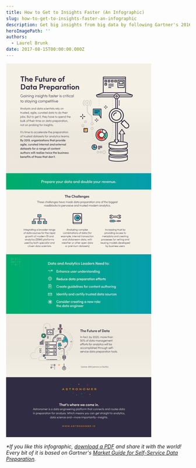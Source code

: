 ```yaml
---
title: How to Get to Insights Faster (An Infographic)
slug: how-to-get-to-insights-faster-an-infographic
description: Get big insights from big data by following Gartner's 2016 Market Guide to Self-Service Data Preparation trends. Here they are as an infographic.
heroImagePath: ''
authors:
  - Laurel Brunk
date: 2017-08-15T00:00:00.000Z
---
```


![INFO_FutureOfData_final-2.jpg](../assets/INFO_FutureOfData_final-2.jpg)

_\*If you like this infographic, [download a PDF](http://resources.astronomer.io/infographics-and-visuals/how-to-get-to-insights-faster-an-infographic) and share it with the world! Every bit of it is based on Gartner's [Market Guide for Self-Service Data Preparation](https://www.gartner.com/doc/3418832/market-guide-selfservice-data-preparation).&nbsp;_

